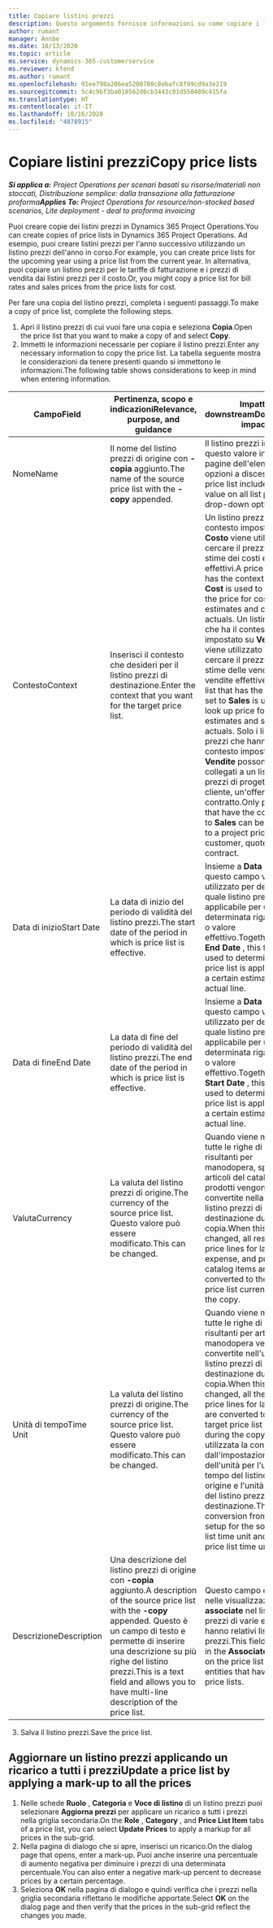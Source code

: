 ```yaml
---
title: Copiare listini prezzi
description: Questo argomento fornisce informazioni su come copiare i listini prezzi in Project Operations.
author: rumant
manager: Annbe
ms.date: 10/13/2020
ms.topic: article
ms.service: dynamics-365-customerservice
ms.reviewer: kfend
ms.author: rumant
ms.openlocfilehash: 91ee798a206ea5200780c8ebafc8f99cd9a3e219
ms.sourcegitcommit: 5c4c9bf3ba018562d6cb3443c01d550489c415fa
ms.translationtype: HT
ms.contentlocale: it-IT
ms.lasthandoff: 10/16/2020
ms.locfileid: "4078915"
---
```

# <a name="copy-price-lists"></a><span data-ttu-id="62439-103">Copiare listini prezzi</span><span class="sxs-lookup"><span data-stu-id="62439-103">Copy price lists</span></span>

<span data-ttu-id="62439-104">_**Si applica a:** Project Operations per scenari basati su risorse/materiali non stoccati, Distribuzione semplice: dalla transazione alla fatturazione proforma_</span><span class="sxs-lookup"><span data-stu-id="62439-104">_**Applies To:** Project Operations for resource/non-stocked based scenarios, Lite deployment - deal to proforma invoicing_</span></span>

<span data-ttu-id="62439-105">Puoi creare copie dei listini prezzi in Dynamics 365 Project Operations.</span><span class="sxs-lookup"><span data-stu-id="62439-105">You can create copies of price lists in Dynamics 365 Project Operations.</span></span> <span data-ttu-id="62439-106">Ad esempio, puoi creare listini prezzi per l'anno successivo utilizzando un listino prezzi dell'anno in corso.</span><span class="sxs-lookup"><span data-stu-id="62439-106">For example, you can create price lists for the upcoming year using a price list from the current year.</span></span>  <span data-ttu-id="62439-107">In alternativa, puoi copiare un listino prezzi per le tariffe di fatturazione e i prezzi di vendita dai listini prezzi per il costo.</span><span class="sxs-lookup"><span data-stu-id="62439-107">Or, you might copy a price list for bill rates and sales prices from the price lists for cost.</span></span> 

<span data-ttu-id="62439-108">Per fare una copia del listino prezzi, completa i seguenti passaggi.</span><span class="sxs-lookup"><span data-stu-id="62439-108">To make a copy of price list, complete the following steps.</span></span>

1. <span data-ttu-id="62439-109">Apri il listino prezzi di cui vuoi fare una copia e seleziona **Copia**.</span><span class="sxs-lookup"><span data-stu-id="62439-109">Open the price list that you want to make a copy of and select **Copy**.</span></span>
2. <span data-ttu-id="62439-110">Immetti le informazioni necessarie per copiare il listino prezzi.</span><span class="sxs-lookup"><span data-stu-id="62439-110">Enter any necessary information to copy the price list.</span></span> <span data-ttu-id="62439-111">La tabella seguente mostra le considerazioni da tenere presenti quando si immettono le informazioni.</span><span class="sxs-lookup"><span data-stu-id="62439-111">The following table shows considerations to keep in mind when entering information.</span></span>

| <span data-ttu-id="62439-112">Campo</span><span class="sxs-lookup"><span data-stu-id="62439-112">Field</span></span> | <span data-ttu-id="62439-113">Pertinenza, scopo e indicazioni</span><span class="sxs-lookup"><span data-stu-id="62439-113">Relevance, purpose, and guidance</span></span> | <span data-ttu-id="62439-114">Impatto downstream</span><span class="sxs-lookup"><span data-stu-id="62439-114">Downstream impact</span></span> |
| --- | --- | --- |
| <span data-ttu-id="62439-115">Nome</span><span class="sxs-lookup"><span data-stu-id="62439-115">Name</span></span> | <span data-ttu-id="62439-116">Il nome del listino prezzi di origine con **-copia** aggiunto.</span><span class="sxs-lookup"><span data-stu-id="62439-116">The name of the source price list with the **-copy** appended.</span></span> | <span data-ttu-id="62439-117">Il listino prezzi include questo valore in tutte le pagine dell'elenco e nelle opzioni a discesa.</span><span class="sxs-lookup"><span data-stu-id="62439-117">The price list includes this value on all list pages and drop-down options.</span></span> |
| <span data-ttu-id="62439-118">Contesto</span><span class="sxs-lookup"><span data-stu-id="62439-118">Context</span></span> | <span data-ttu-id="62439-119">Inserisci il contesto che desideri per il listino prezzi di destinazione.</span><span class="sxs-lookup"><span data-stu-id="62439-119">Enter the context that you want for the target price list.</span></span> | <span data-ttu-id="62439-120">Un listino prezzi che ha il contesto impostato su **Costo** viene utilizzato per cercare il prezzo per le stime dei costi e i costi effettivi.</span><span class="sxs-lookup"><span data-stu-id="62439-120">A price list that has the context set to **Cost** is used to look up the price for cost estimates and cost actuals.</span></span> <span data-ttu-id="62439-121">Un listino prezzi che ha il contesto impostato su **Vendite** viene utilizzato per cercare il prezzo per le stime delle vendite e le vendite effettive.</span><span class="sxs-lookup"><span data-stu-id="62439-121">A price list that has the context set to **Sales** is used to look up price for sales estimates and sales actuals.</span></span> <span data-ttu-id="62439-122">Solo i listini prezzi che hanno il contesto impostato su **Vendite** possono essere collegati a un listino prezzi di progetto per un cliente, un'offerta o un contratto.</span><span class="sxs-lookup"><span data-stu-id="62439-122">Only price lists that have the context set to **Sales** can be attached to a project price list for a customer, quotes, or contract.</span></span> |
| <span data-ttu-id="62439-123">Data di inizio</span><span class="sxs-lookup"><span data-stu-id="62439-123">Start Date</span></span> | <span data-ttu-id="62439-124">La data di inizio del periodo di validità del listino prezzi.</span><span class="sxs-lookup"><span data-stu-id="62439-124">The start date of the period in which is price list is effective.</span></span> | <span data-ttu-id="62439-125">Insieme a **Data di fine** , questo campo viene utilizzato per determinare quale listino prezzi è applicabile per una determinata riga di stima o valore effettivo.</span><span class="sxs-lookup"><span data-stu-id="62439-125">Together with **End Date** , this field is used to determine which price list is applicable for a certain estimate or actual line.</span></span> |
| <span data-ttu-id="62439-126">Data di fine</span><span class="sxs-lookup"><span data-stu-id="62439-126">End Date</span></span> | <span data-ttu-id="62439-127">La data di fine del periodo di validità del listino prezzi.</span><span class="sxs-lookup"><span data-stu-id="62439-127">The end date of the period in which is price list is effective.</span></span> | <span data-ttu-id="62439-128">Insieme a **Data di inizio** , questo campo viene utilizzato per determinare quale listino prezzi è applicabile per una determinata riga di stima o valore effettivo.</span><span class="sxs-lookup"><span data-stu-id="62439-128">Together with **Start Date** , this field is used to determine which price list is applicable for a certain estimate or actual line.</span></span> |
| <span data-ttu-id="62439-129">Valuta</span><span class="sxs-lookup"><span data-stu-id="62439-129">Currency</span></span> | <span data-ttu-id="62439-130">La valuta del listino prezzi di origine.</span><span class="sxs-lookup"><span data-stu-id="62439-130">The currency of the source price list.</span></span> <span data-ttu-id="62439-131">Questo valore può essere modificato.</span><span class="sxs-lookup"><span data-stu-id="62439-131">This can be changed.</span></span> | <span data-ttu-id="62439-132">Quando viene modificato, tutte le righe di prezzo risultanti per manodopera, spese e articoli del catalogo prodotti vengono convertite nella valuta del listino prezzi di destinazione durante la copia.</span><span class="sxs-lookup"><span data-stu-id="62439-132">When this is changed, all resulting price lines for labor, expense, and product catalog items are converted to the target price list currency during the copy.</span></span> |
| <span data-ttu-id="62439-133">Unità di tempo</span><span class="sxs-lookup"><span data-stu-id="62439-133">Time Unit</span></span> | <span data-ttu-id="62439-134">La valuta del listino prezzi di origine.</span><span class="sxs-lookup"><span data-stu-id="62439-134">The currency of the source price list.</span></span> <span data-ttu-id="62439-135">Questo valore può essere modificato.</span><span class="sxs-lookup"><span data-stu-id="62439-135">This can be changed.</span></span> | <span data-ttu-id="62439-136">Quando viene modificato, tutte le righe di prezzo risultanti per articoli di manodopera vengono convertite nell'unità del listino prezzi di destinazione durante la copia.</span><span class="sxs-lookup"><span data-stu-id="62439-136">When this is changed, all the resulting price lines for labor items are converted to the target price list unit during the copy.</span></span> <span data-ttu-id="62439-137">Viene utilizzata la conversione dall'impostazione dell'unità per l'unità di tempo del listino prezzi di origine e l'unità di tempo del listino prezzi di destinazione.</span><span class="sxs-lookup"><span data-stu-id="62439-137">The conversion from the unit setup for the source price list time unit and target price list time unit is used.</span></span> |
| <span data-ttu-id="62439-138">Descrizione</span><span class="sxs-lookup"><span data-stu-id="62439-138">Description</span></span> | <span data-ttu-id="62439-139">Una descrizione del listino prezzi di origine con **-copia** aggiunto.</span><span class="sxs-lookup"><span data-stu-id="62439-139">A description of the source price list with the **-copy** appended.</span></span> <span data-ttu-id="62439-140">Questo è un campo di testo e permette di inserire una descrizione su più righe del listino prezzi.</span><span class="sxs-lookup"><span data-stu-id="62439-140">This is a text field and allows you to have multi-line description of the price list.</span></span> | <span data-ttu-id="62439-141">Questo campo è mostrato nelle visualizzazioni **associate** nel listino prezzi di varie entità che hanno relativi listini prezzi.</span><span class="sxs-lookup"><span data-stu-id="62439-141">This field is shown in the **Associated** views on the price list in various entities that have related price lists.</span></span> |

3. <span data-ttu-id="62439-142">Salva il listino prezzi.</span><span class="sxs-lookup"><span data-stu-id="62439-142">Save the price list.</span></span> 

## <a name="update-a-price-list-by-applying-a-mark-up-to-all-the-prices"></a><span data-ttu-id="62439-143">Aggiornare un listino prezzi applicando un ricarico a tutti i prezzi</span><span class="sxs-lookup"><span data-stu-id="62439-143">Update a price list by applying a mark-up to all the prices</span></span>

1. <span data-ttu-id="62439-144">Nelle schede **Ruolo** , **Categoria** e **Voce di listino** di un listino prezzi puoi selezionare **Aggiorna prezzi** per applicare un ricarico a tutti i prezzi nella griglia secondaria.</span><span class="sxs-lookup"><span data-stu-id="62439-144">On the **Role** , **Category** , and **Price List Item** tabs of a price list, you can select **Update Prices** to apply a markup for all prices in the sub-grid.</span></span> 
2. <span data-ttu-id="62439-145">Nella pagina di dialogo che si apre, inserisci un ricarico.</span><span class="sxs-lookup"><span data-stu-id="62439-145">On the dialog page that opens, enter a mark-up.</span></span> <span data-ttu-id="62439-146">Puoi anche inserire una percentuale di aumento negativa per diminuire i prezzi di una determinata percentuale.</span><span class="sxs-lookup"><span data-stu-id="62439-146">You can also enter a negative mark-up percent to decrease prices by a certain percentage.</span></span> 
3. <span data-ttu-id="62439-147">Seleziona **OK** nella pagina di dialogo e quindi verifica che i prezzi nella griglia secondaria riflettano le modifiche apportate.</span><span class="sxs-lookup"><span data-stu-id="62439-147">Select **OK** on the dialog page and then verify that the prices in the sub-grid reflect the changes you made.</span></span>
